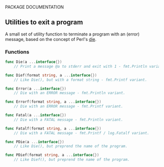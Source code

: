 PACKAGE DOCUMENTATION
## Utilities to exit a program

A small set of utility function to terminate a program with an (error) message,
based on the concept of Perl's [die](http://perldoc.perl.org/functions/die.html).

### Functions

```go
func Die(a ...interface{})
    // Print a message @a to stderr and exit with 1 - fmt.Println variant.

func Dief(format string, a ...interface{})
    // Like Die(), but with a format string - fmt.Printf variant.

func Error(a ...interface{})
    // Die with an ERROR message - fmt.Println variant.

func Errorf(format string, a ...interface{})
    // Die with an ERROR message - fmt.Printf variant.

func Fatal(a ...interface{})
    // Die with a FATAL message - fmt.Println variant.

func Fatalf(format string, a ...interface{})
    // Die with a FATAL message - fmt.Printf / log.Fatalf variant.

func PDie(a ...interface{})
    // Like Die(), but preprend the name of the program.

func PDief(format string, a ...interface{})
    // Like Dief(), but preprend the name of the program.
```

